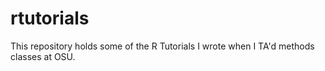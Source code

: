 # rtutorials
This repository holds some of the R Tutorials I wrote when I TA'd methods classes at OSU. 
